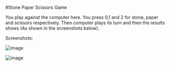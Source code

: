#Stone Paper Scissors Game

You play against the computer here.
You press 0,1 and 2 for stone, paper and scissors respectively.
Then computer plays its turn and then the results shows (As shown in the screenshots below).

Screenshots:

![image](https://user-images.githubusercontent.com/63944649/138435480-d7320aaf-b3f5-4088-8dcc-bcfd1c064a07.png)

![image](https://user-images.githubusercontent.com/63944649/138435552-7fbbd2c7-5f7f-4a41-83a2-ba3e1d48ee4d.png)
